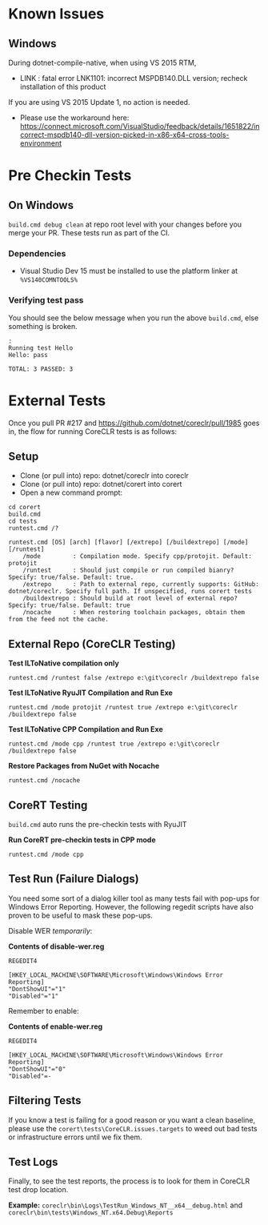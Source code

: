 # Known Issues

## Windows

During dotnet-compile-native, when using VS 2015 RTM,
* LINK : fatal error LNK1101: incorrect MSPDB140.DLL version; recheck installation of this product

If you are using VS 2015 Update 1, no action is needed.
* Please use the workaround here: https://connect.microsoft.com/VisualStudio/feedback/details/1651822/incorrect-mspdb140-dll-version-picked-in-x86-x64-cross-tools-environment

# Pre Checkin Tests

## On Windows

```build.cmd debug clean```
at repo root level with your changes before you merge your PR. These tests run as part of the CI.

### Dependencies

* Visual Studio Dev 15 must be installed to use the platform linker at ```%VS140COMNTOOLS%```

### Verifying test pass
You should see the below message when you run the above ```build.cmd```, else something is broken.

```:
:
Running test Hello
Hello: pass

TOTAL: 3 PASSED: 3
```

# External Tests
Once you pull PR #217 and https://github.com/dotnet/coreclr/pull/1985 goes in, the flow for running CoreCLR tests is as follows:

## Setup
* Clone (or pull into) repo: dotnet/coreclr into coreclr
* Clone (or pull into) repo: dotnet/corert into corert
* Open a new command prompt:
```
cd corert
build.cmd
cd tests
runtest.cmd /?

runtest.cmd [OS] [arch] [flavor] [/extrepo] [/buildextrepo] [/mode] [/runtest]
    /mode         : Compilation mode. Specify cpp/protojit. Default: protojit
    /runtest      : Should just compile or run compiled bianry? Specify: true/false. Default: true.
    /extrepo      : Path to external repo, currently supports: GitHub: dotnet/coreclr. Specify full path. If unspecified, runs corert tests
    /buildextrepo : Should build at root level of external repo? Specify: true/false. Default: true
    /nocache      : When restoring toolchain packages, obtain them from the feed not the cache.
```

## External Repo (CoreCLR Testing)
**Test ILToNative compilation only**

```runtest.cmd /runtest false /extrepo e:\git\coreclr /buildextrepo false```

**Test ILToNative RyuJIT Compilation and Run Exe**

```runtest.cmd /mode protojit /runtest true /extrepo e:\git\coreclr /buildextrepo false```

**Test ILToNative CPP Compilation and Run Exe**

```runtest.cmd /mode cpp /runtest true /extrepo e:\git\coreclr /buildextrepo false```

**Restore Packages from NuGet with Nocache**

```runtest.cmd /nocache```

## CoreRT Testing
```build.cmd``` auto runs the pre-checkin tests with RyuJIT

**Run CoreRT pre-checkin tests in CPP mode**

```runtest.cmd /mode cpp```

## Test Run (Failure Dialogs)
You need some sort of a dialog killer tool as many tests fail with pop-ups for Windows Error Reporting. However, the following regedit scripts have also proven to be useful to mask these pop-ups.

Disable WER *temporarily*:

**Contents of disable-wer.reg**
```
REGEDIT4

[HKEY_LOCAL_MACHINE\SOFTWARE\Microsoft\Windows\Windows Error Reporting]
"DontShowUI"="1"
"Disabled"="1"
```

Remember to enable:

**Contents of enable-wer.reg**
```
REGEDIT4

[HKEY_LOCAL_MACHINE\SOFTWARE\Microsoft\Windows\Windows Error Reporting]
"DontShowUI"="0"
"Disabled"=-
```

## Filtering Tests
If you know a test is failing for a good reason or you want a clean baseline, please use the ```corert\tests\CoreCLR.issues.targets``` to weed out bad tests or infrastructure errors until we fix them.

## Test Logs
Finally, to see the test reports, the process is to look for them in CoreCLR test drop location.

**Example:** ```coreclr\bin\Logs\TestRun_Windows_NT__x64__debug.html``` and ```coreclr\bin\tests\Windows_NT.x64.Debug\Reports```
